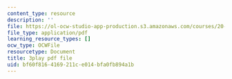 ```yaml
---
content_type: resource
description: ''
file: https://ol-ocw-studio-app-production.s3.amazonaws.com/courses/20-219-becoming-the-next-bill-nye-writing-and-hosting-the-educational-show-january-iap-2015/bf60f8164169211ce014bfa0fb894a1b_MTxjpJSp43A.pdf
file_type: application/pdf
learning_resource_types: []
ocw_type: OCWFile
resourcetype: Document
title: 3play pdf file
uid: bf60f816-4169-211c-e014-bfa0fb894a1b
---
```

